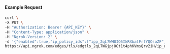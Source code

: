 <!-- Code generated for API Clients. DO NOT EDIT. -->

#### Example Request

```bash
curl \
-X PUT \
-H "Authorization: Bearer {API_KEY}" \
-H "Content-Type: application/json" \
-H "Ngrok-Version: 2" \
-d '{"enabled":true,"ip_policy_ids":["ipp_2qL7WHUIQ5IkRXbatFrfYQQsoZF","ipp_2qL7WHOxeFhf4tnqb6BBJZ5j5Bc"]}' \
https://api.ngrok.com/edges/tls/edgtls_2qL7WGjpjOGt1t4phKVmsQrv2iH/ip_restriction
```
